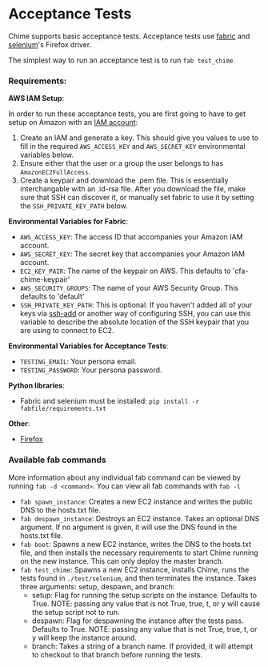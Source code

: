 Acceptance Tests
==============

Chime supports basic acceptance tests. Acceptance tests use [fabric](https://fabric-docs.readthedocs.org) and [selenium](https://selenium-python.readthedocs.org/)'s Firefox driver.

The simplest way to run an acceptance test is to run `fab test_chime`.

### Requirements:

**AWS IAM Setup**:

In order to run these acceptance tests, you are first going to have to get setup on Amazon with an [IAM account](http://aws.amazon.com/iam/):

1. Create an IAM and generate a key. This should give you values to use to fill in the required `AWS_ACCESS_KEY` and `AWS_SECRET_KEY` environmental variables below.
2. Ensure either that the user or a group the user belongs to has `AmazonEC2FullAccess`.
3. Create a keypair and download the .pem file. This is essentially interchangable with an .id-rsa file. After you download the file, make sure that SSH can discover it, or manually set fabric to use it by setting the `SSH_PRIVATE_KEY_PATH` below.

**Environmental Variables for Fabric**:

+ `AWS_ACCESS_KEY`: The access ID that accompanies your Amazon IAM account.
+ `AWS_SECRET_KEY`: The secret key that accompanies your Amazon IAM account.
+ `EC2_KEY_PAIR`: The name of the keypair on AWS. This defaults to 'cfa-chime-keypair'
+ `AWS_SECURITY_GROUPS`: The name of your AWS Security Group. This defaults to 'default'
+ `SSH_PRIVATE_KEY_PATH`: This is optional. If you haven't added all of your keys via [ssh-add](http://linux.die.net/man/1/ssh-add) or another way of configuring SSH, you can use this variable to describe the absolute location of the SSH keypair that you are using to connect to EC2.

**Environmental Variables for Acceptance Tests**:

+ `TESTING_EMAIL`: Your persona email.
+ `TESTING_PASSWORD`: Your persona password.

**Python libraries**:

+ Fabric and selenium must be installed: `pip install -r fabfile/requirements.txt`

**Other**:

+ [Firefox](https://www.mozilla.org/en-US/firefox/new/)

### Available fab commands

More information about any individual fab command can be viewed by running `fab -d <command>`. You can view all fab commands with `fab -l`

+ `fab spawn_instance`: Creates a new EC2 instance and writes the public DNS to the hosts.txt file.
+ `fab despawn_instance`: Destroys an EC2 instance. Takes an optional DNS argument. If no argument is given, it will use the DNS found in the hosts.txt file.
+ `fab boot`: Spawns a new EC2 instance, writes the DNS to the hosts.txt file, and then installs the necessary requirements to start Chime running on the new instance. This can only deploy the master branch.
+ `fab test_chime`: Spawns a new EC2 instance, installs Chime, runs the tests found in `./test/selenium`, and then terminates the instance. Takes three arguments: setup, despawn, and branch:
    + setup: Flag for running the setup scripts on the instance. Defaults to True. NOTE: passing any value that is not True, true, t, or y will cause the setup script not to run.
    + despawn: Flag for despawning the instance after the tests pass. Defaults to True. NOTE: passing any value that is not True, true, t, or y will keep the instance around.
    + branch: Takes a string of a branch name. If provided, it will attempt to checkout to that branch before running the tests.
